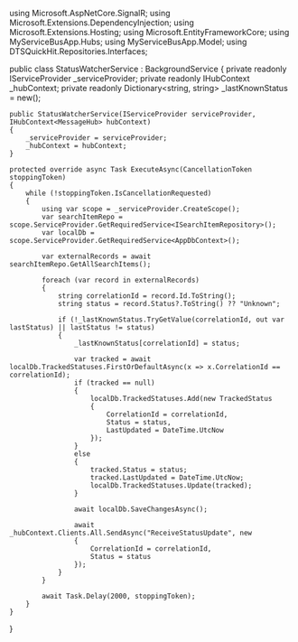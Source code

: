 using Microsoft.AspNetCore.SignalR;
using Microsoft.Extensions.DependencyInjection;
using Microsoft.Extensions.Hosting;
using Microsoft.EntityFrameworkCore;
using MyServiceBusApp.Hubs;
using MyServiceBusApp.Model;
using DTSQuickHit.Repositories.Interfaces;

public class StatusWatcherService : BackgroundService
{
    private readonly IServiceProvider _serviceProvider;
    private readonly IHubContext<MessageHub> _hubContext;
    private readonly Dictionary<string, string> _lastKnownStatus = new();

    public StatusWatcherService(IServiceProvider serviceProvider, IHubContext<MessageHub> hubContext)
    {
        _serviceProvider = serviceProvider;
        _hubContext = hubContext;
    }

    protected override async Task ExecuteAsync(CancellationToken stoppingToken)
    {
        while (!stoppingToken.IsCancellationRequested)
        {
            using var scope = _serviceProvider.CreateScope();
            var searchItemRepo = scope.ServiceProvider.GetRequiredService<ISearchItemRepository>();
            var localDb = scope.ServiceProvider.GetRequiredService<AppDbContext>();

            var externalRecords = await searchItemRepo.GetAllSearchItems();

            foreach (var record in externalRecords)
            {
                string correlationId = record.Id.ToString();
                string status = record.Status?.ToString() ?? "Unknown";

                if (!_lastKnownStatus.TryGetValue(correlationId, out var lastStatus) || lastStatus != status)
                {
                    _lastKnownStatus[correlationId] = status;

                    var tracked = await localDb.TrackedStatuses.FirstOrDefaultAsync(x => x.CorrelationId == correlationId);
                    if (tracked == null)
                    {
                        localDb.TrackedStatuses.Add(new TrackedStatus
                        {
                            CorrelationId = correlationId,
                            Status = status,
                            LastUpdated = DateTime.UtcNow
                        });
                    }
                    else
                    {
                        tracked.Status = status;
                        tracked.LastUpdated = DateTime.UtcNow;
                        localDb.TrackedStatuses.Update(tracked);
                    }

                    await localDb.SaveChangesAsync();

                    await _hubContext.Clients.All.SendAsync("ReceiveStatusUpdate", new
                    {
                        CorrelationId = correlationId,
                        Status = status
                    });
                }
            }

            await Task.Delay(2000, stoppingToken);
        }
    }
}

